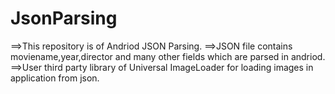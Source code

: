 # JsonParsing

==>This repository is of Andriod JSON Parsing.
==>JSON file contains moviename,year,director and many other fields which are parsed in andriod.
==>User third party library of Universal ImageLoader for loading images in application from json.



